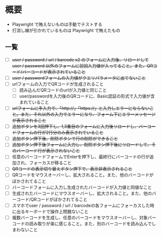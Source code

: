 # 概要
- Playwright で賄えないものは手動でテストする
- 打消し線が引かれているものは Playwright で賄えたもの

## 一覧
- [ ] ~~user / password / url / barcode x2 のフォームに入力後、リロードしてuser / password 以外のフォームに前回入力値が入ってること。また、QRコード/バーコードが表示されていること~~
- [ ] ~~user / passwordフォームの入力値がクエリパラメータに出てないこと~~
- [ ] urlフォームの入力でQRコードが生成されること
    - [ ] 読み込んだQRコードのurlが入力値と同じこと
    - [ ] user/passwordを入力後のQRコードに、Basic認証の形式で入力値が含まれていること
- [ ] ~~urlフォームに手入力で、「http://」「https://」と入力しエラーにならないこと。また、それ以外の入力でエラーになり、フォーム下にエラーメッセージが表示されること~~
- [ ] ~~追加ボタンを3回押下し、1,3番目のフォームに入力後リロードし、バーコードフォームの行が2行分のみ表示されていること~~
- [ ] ~~追加ボタン押下後、削除ボタンで行の削除ができること~~
- [ ] ~~追加ボタン押下後フォームに入力し、削除ボタン押下後にリロードして、そのバーコード行が表示されないこと~~
- [ ] 任意のバーコードフォームでEnterを押下し、最終行にバーコードの行が追加され、フォーカスが移ること
- [ ] ~~QRコードの表示切り替えボタン押下で、表示非表示されること~~
- [ ] QRコードをマウスオーバーし、拡大されること。また、他のバーコードがぼかされてること
- [ ] バーコードフォームに入力し生成されたバーコードが入力値と同値なこと
- [ ] 生成されたバーコードにマウスオーバーし、拡大されること。また、他のバーコード/QRコードがぼかされてること
- [ ] スマホでuser / password / url / barcodeの各フォームにフォーカスした時に出るキーボードで操作上問題ないこと
- [ ] 複数バーコードを生成し、任意のバーコードをマウスオーバーし、対象バーコードの読み取りが楽に感じること。また、別のバーコードを読み込んでしまわないこと